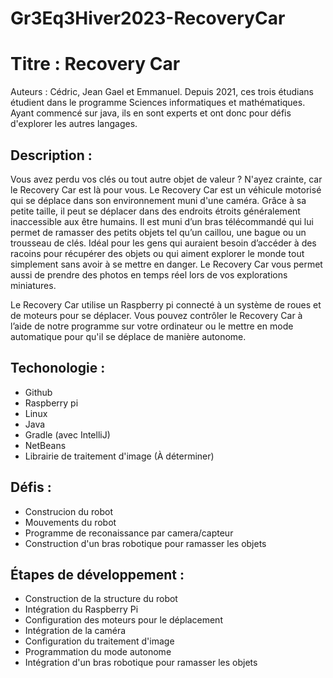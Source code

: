 # Gr3Eq3Hiver2023-RecoveryCar

# Titre : Recovery Car
Auteurs : Cédric, Jean Gael et Emmanuel.
Depuis 2021, ces trois étudians étudient dans le programme Sciences informatiques et mathématiques. Ayant commencé sur java, ils en sont experts et ont donc pour défis
d'explorer les autres langages.

## Description : 
Vous avez perdu vos clés ou tout autre objet de valeur ? N'ayez crainte, car le  Recovery Car est là pour vous. Le Recovery Car est un véhicule motorisé qui se déplace dans son environnement muni d'une caméra. Grâce à sa petite taille, il peut se déplacer dans des endroits étroits généralement inaccessible aux être humains. Il est muni d’un bras télécommandé qui lui permet de ramasser des petits objets tel qu’un caillou, une bague ou un trousseau de clés. Idéal pour les gens qui auraient besoin d’accéder à des racoins pour récupérer des objets ou qui aiment explorer le monde tout simplement sans avoir à se mettre en danger. Le Recovery Car vous permet aussi de prendre des photos en temps réel lors de vos explorations miniatures. 

Le Recovery Car utilise un Raspberry pi connecté à un système de roues et de moteurs pour se déplacer. Vous pouvez contrôler le Recovery Car à l’aide de notre programme sur votre ordinateur ou le mettre en mode automatique pour qu'il se déplace de manière autonome.

## Techonologie : 
- Github
- Raspberry pi
- Linux
- Java
- Gradle (avec IntelliJ)
- NetBeans
- Librairie de traitement d'image (À déterminer)

## Défis :
- Construcion du robot
- Mouvements du robot
- Programme de reconaissance par camera/capteur
- Construction d'un bras robotique pour ramasser les objets

## Étapes de développement :
- Construction de la structure du robot
- Intégration du Raspberry Pi
- Configuration des moteurs pour le déplacement
- Intégration de la caméra
- Configuration du traitement d'image
- Programmation du mode autonome
- Intégration d'un bras robotique pour ramasser les objets




